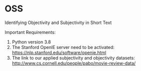 # OSS
Identifying Objectivity and Subjectivity in Short Text


Important Requirements:

1. Python version 3.8
2. The Stanford OpenIE server need to be activated: https://nlp.stanford.edu/software/openie.html
3. The link to our applied subjectivity and objectivity datasets: http://www.cs.cornell.edu/people/pabo/movie-review-data/
